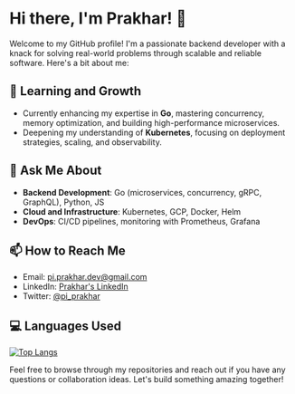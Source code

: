 # Hi there, I'm Prakhar! 🖖

Welcome to my GitHub profile! I'm a passionate backend developer with a knack for solving real-world problems through scalable and reliable software. Here's a bit about me:

## 🌱 Learning and Growth
- Currently enhancing my expertise in **Go**, mastering concurrency, memory optimization, and building high-performance microservices.  
- Deepening my understanding of **Kubernetes**, focusing on deployment strategies, scaling, and observability.  

## 💬 Ask Me About
- **Backend Development**: Go (microservices, concurrency, gRPC, GraphQL), Python, JS
- **Cloud and Infrastructure**: Kubernetes, GCP, Docker, Helm  
- **DevOps**: CI/CD pipelines, monitoring with Prometheus, Grafana  

## 📫 How to Reach Me
- Email: pi.prakhar.dev@gmail.com  
- LinkedIn: [Prakhar's LinkedIn](https://www.linkedin.com/in/pi-prakhar)  
- Twitter: [@pi_prakhar](https://x.com/pi_prakhar) 

## 💻 Languages Used  
[![Top Langs](https://github-readme-stats.vercel.app/api/top-langs/?username=pi-prakhar&layout=compact&theme=radical)](https://github.com/anuraghazra/github-readme-stats)

Feel free to browse through my repositories and reach out if you have any questions or collaboration ideas. Let's build something amazing together!
